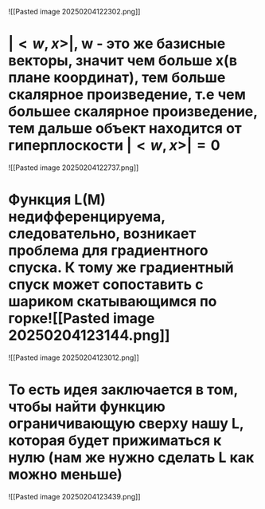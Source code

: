![[Pasted image 20250204122302.png]]
# $|<w,x>|$, w - это же базисные векторы, значит чем больше х(в плане координат), тем больше скалярное произведение, т.е чем большее скалярное произведение, тем дальше объект находится от гиперплоскости $|<w,x>|=0$

![[Pasted image 20250204122737.png]]
# Функция L(M) недифференцируема, следовательно, возникает проблема для градиентного спуска. К тому же градиентный спуск может сопоставить с шариком скатывающимся по горке![[Pasted image 20250204123144.png]]

![[Pasted image 20250204123012.png]]

# То есть идея заключается в том, чтобы найти функцию ограничивающую сверху нашу L, которая будет прижиматься к нулю (нам же нужно сделать L как можно меньше)

![[Pasted image 20250204123439.png]]

